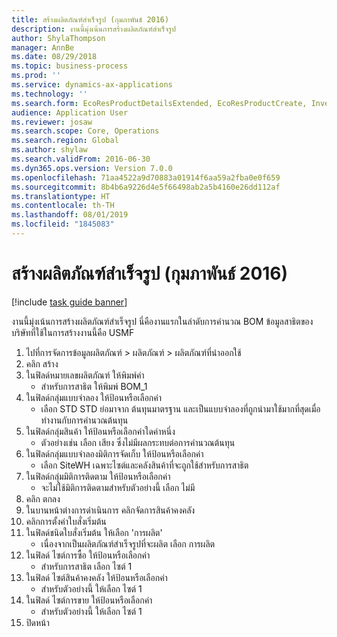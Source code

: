 ```yaml
---
title: สร้างผลิตภัณฑ์สำเร็จรูป (กุมภาพันธ์ 2016)
description: งานนี้มุ่งเน้นการสร้างผลิตภัณฑ์สำเร็จรูป
author: ShylaThompson
manager: AnnBe
ms.date: 08/29/2018
ms.topic: business-process
ms.prod: ''
ms.service: dynamics-ax-applications
ms.technology: ''
ms.search.form: EcoResProductDetailsExtended, EcoResProductCreate, InventItemOrderSetup
audience: Application User
ms.reviewer: josaw
ms.search.scope: Core, Operations
ms.search.region: Global
ms.author: shylaw
ms.search.validFrom: 2016-06-30
ms.dyn365.ops.version: Version 7.0.0
ms.openlocfilehash: 71aa4522a9d70883a01914f6aa59a2fba0e0f659
ms.sourcegitcommit: 8b4b6a9226d4e5f66498ab2a5b4160e26dd112af
ms.translationtype: HT
ms.contentlocale: th-TH
ms.lasthandoff: 08/01/2019
ms.locfileid: "1845083"
---
```

# <a name="create-a-finished-product-february-2016"></a>สร้างผลิตภัณฑ์สำเร็จรูป (กุมภาพันธ์ 2016)

[!include [task guide banner](../../includes/task-guide-banner.md)]

งานนี้มุ่งเน้นการสร้างผลิตภัณฑ์สำเร็จรูป นี่คืองานแรกในลำดับการคำนวณ BOM ข้อมูลสาธิตของบริษัทที่ใช้ในการสร้างงานนี้คือ USMF

1. ไปที่การจัดการข้อมูลผลิตภัณฑ์ > ผลิตภัณฑ์ > ผลิตภัณฑ์ที่นำออกใช้ 
2. คลิก สร้าง
3. ในฟิลด์หมายเลขผลิตภัณฑ์ ให้พิมพ์ค่า
    * สำหรับการสาธิต ให้พิมพ์ BOM_1  
4. ในฟิลด์กลุ่มแบบจำลอง ให้ป้อนหรือเลือกค่า
    * เลือก STD STD ย่อมาจาก ต้นทุนมาตรฐาน และเป็นแบบจำลองที่ถูกนำมาใช้มากที่สุดเมื่อทำงานกับการคำนวณต้นทุน  
5. ในฟิลด์กลุ่มสินค้า ให้ป้อนหรือเลือกค่าใดค่าหนึ่ง
    * ตัวอย่างเช่น เลือก เสียง ซึ่งไม่มีผลกระทบต่อการคำนวณต้นทุน  
6. ในฟิลด์กลุ่มแบบจำลองมิติการจัดเก็บ ให้ป้อนหรือเลือกค่า
    * เลือก SiteWH เฉพาะไซต์และคลังสินค้าที่จะถูกใช้สำหรับการสาธิต  
7. ในฟิลด์กลุ่มมิติการติดตาม ให้ป้อนหรือเลือกค่า
    * จะไม่ใช้มิติการติดตามสำหรับตัวอย่างนี้ เลือก ไม่มี  
8. คลิก ตกลง
9. ในบานหน้าต่างการดำเนินการ คลิกจัดการสินค้าคงคลัง
10. คลิกการตั้งค่าใบสั่งเริ่มต้น
11. ในฟิลด์ชนิดใบสั่งเริ่มต้น ให้เลือก 'การผลิต'
    * เนื่องจากเป็นผลิตภัณฑ์สำเร็จรูปที่จะผลิต เลือก การผลิต  
12. ในฟิลด์ ไซต์การซื้อ ให้ป้อนหรือเลือกค่า
    * สำหรับการสาธิต เลือก ไซต์ 1  
13. ในฟิลด์ ไซต์สินค้าคงคลัง ให้ป้อนหรือเลือกค่า
    * สำหรับตัวอย่างนี้ ให้เลือก ไซต์ 1  
14. ในฟิลด์ ไซต์การขาย ให้ป้อนหรือเลือกค่า
    * สำหรับตัวอย่างนี้ ให้เลือก ไซต์ 1  
15. ปิดหน้า

